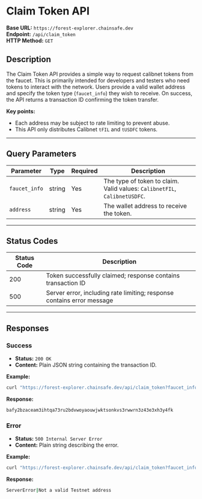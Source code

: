 # Claim Token API

**Base URL:** `https://forest-explorer.chainsafe.dev`  
**Endpoint:** `/api/claim_token`  
**HTTP Method:** `GET`

## Description

The Claim Token API provides a simple way to request calibnet tokens from the
faucet. This is primarily intended for developers and testers who need tokens to
interact with the network. Users provide a valid wallet address and specify the
token type (`faucet_info`) they wish to receive. On success, the API returns a
transaction ID confirming the token transfer.

**Key points:**

- Each address may be subject to rate limiting to prevent abuse.
- This API only distributes Calibnet `tFIL` and `tUSDFC` tokens.

---

## Query Parameters

| Parameter     | Type   | Required | Description                                                               |
| ------------- | ------ | -------- | ------------------------------------------------------------------------- |
| `faucet_info` | string | Yes      | The type of token to claim. Valid values: `CalibnetFIL`, `CalibnetUSDFC`. |
| `address`     | string | Yes      | The wallet address to receive the token.                                  |

---

## Status Codes

| Status Code | Description                                                            |
| ----------- | ---------------------------------------------------------------------- |
| 200         | Token successfully claimed; response contains transaction ID           |
| 500         | Server error, including rate limiting; response contains error message |

---

## Responses

### Success

- **Status:** `200 OK`
- **Content:** Plain JSON string containing the transaction ID.

**Example:**

```bash
curl "https://forest-explorer.chainsafe.dev/api/claim_token?faucet_info=CalibnetFIL&address=t1pxxbe7he3c6vcw5as3gfvq33kprpmlufgtjgfdq"
```

**Response:**

```bash
bafy2bzaceam3ihtqa73ru2bdvwoyaouwjwktsonkvs3rwwrn3z43e3xh3y4fk
```

### Error

- **Status:** `500 Internal Server Error`
- **Content:** Plain string describing the error.

**Example:**

```bash
curl "https://forest-explorer.chainsafe.dev/api/claim_token?faucet_info=CalibnetFIL&address=invalidaddress"
```

**Response:**

```bash
ServerError|Not a valid Testnet address
```
